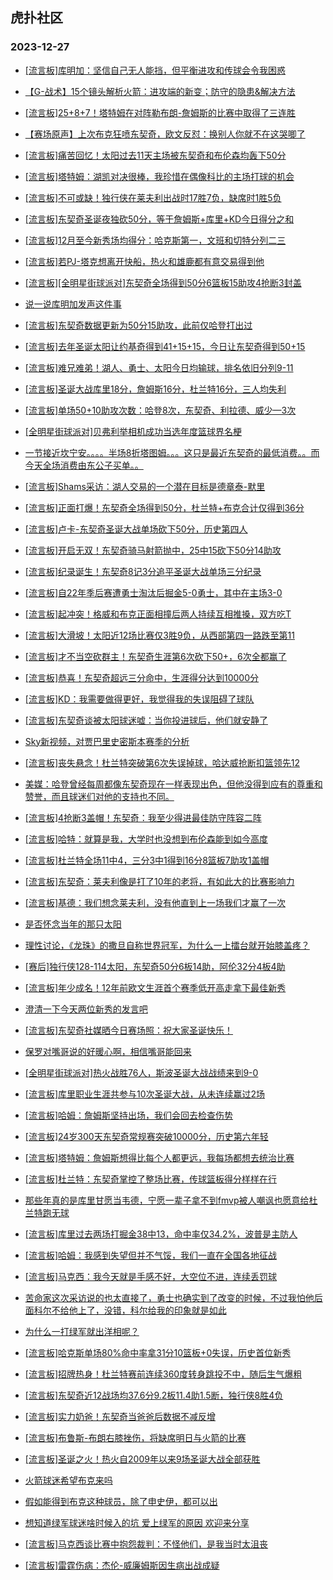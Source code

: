 ## 虎扑社区 
### 2023-12-27

+ [[流言板]库明加：坚信自己无人能挡，但平衡进攻和传球会令我困惑](https://bbs.hupu.com/623885528.html)

+ [【G-战术】15个镜头解析火箭：进攻端的新变；防守的隐患&解决方法](https://bbs.hupu.com/623883840.html)

+ [[流言板]25+8+7！塔特姆在对阵勒布朗-詹姆斯的比赛中取得了三连胜](https://bbs.hupu.com/623885620.html)

+ [【赛场原声】上次布克狂喷东契奇，欧文反怼：换别人你就不在这哭唧了](https://bbs.hupu.com/623885322.html)

+ [[流言板]痛苦回忆！太阳过去11天主场被东契奇和布伦森均轰下50分](https://bbs.hupu.com/623884611.html)

+ [[流言板]塔特姆：湖凯对决很棒，我珍惜在偶像科比的主场打球的机会](https://bbs.hupu.com/623882717.html)

+ [[流言板]不可或缺！独行侠在莱夫利出战时17胜7负，缺席时1胜5负](https://bbs.hupu.com/623884714.html)

+ [[流言板]东契奇圣诞夜独砍50分，等于詹姆斯+库里+KD今日得分之和](https://bbs.hupu.com/623879669.html)

+ [[流言板]12月至今新秀场均得分：哈克斯第一，文班和切特分列二三](https://bbs.hupu.com/623888483.html)

+ [[流言板]若PJ-塔克想离开快船，热火和雄鹿都有意交易得到他](https://bbs.hupu.com/623888857.html)

+ [[流言板][全明星街球派对]东契奇全场得到50分6篮板15助攻4抢断3封盖](https://bbs.hupu.com/623879313.html)

+ [说一说库明加发声这件事](https://bbs.hupu.com/623885169.html)

+ [[流言板]东契奇数据更新为50分15助攻，此前仅哈登打出过](https://bbs.hupu.com/623880454.html)

+ [[流言板]去年圣诞太阳让约基奇得到41+15+15，今日让东契奇得到50+15](https://bbs.hupu.com/623883291.html)

+ [[流言板]难兄难弟！湖人、勇士、太阳今日均输球，排名依旧分列9-11](https://bbs.hupu.com/623880144.html)

+ [[流言板]圣诞大战库里18分，詹姆斯16分，杜兰特16分，三人均失利](https://bbs.hupu.com/623880087.html)

+ [[流言板]单场50+10助攻次数：哈登8次，东契奇、利拉德、威少—3次](https://bbs.hupu.com/623880293.html)

+ [[全明星街球派对]贝弗利举相机成功当选年度篮球界名梗](https://bbs.hupu.com/623882438.html)

+ [一节接近坎宁安。。。。半场8折塔图姆。。。这只是最近东契奇的最低消费。。而今天全场消费由东公子买单。。](https://bbs.hupu.com/623887466.html)

+ [[流言板]Shams采访：湖人交易的一个潜在目标是德章泰-默里](https://bbs.hupu.com/623889202.html)

+ [[流言板]正面打爆！东契奇全场得到50分，杜兰特+布克合计仅得到36分](https://bbs.hupu.com/623879646.html)

+ [[流言板]卢卡-东契奇圣诞大战单场砍下50分，历史第四人](https://bbs.hupu.com/623879360.html)

+ [[流言板]开启无双！东契奇骑马射箭抛中，25中15砍下50分14助攻](https://bbs.hupu.com/623879169.html)

+ [[流言板]纪录诞生！东契奇8记3分追平圣诞大战单场三分纪录](https://bbs.hupu.com/623888000.html)

+ [[流言板]自22年季后赛遭勇士淘汰后掘金5-0勇士，其中在主场3-0](https://bbs.hupu.com/623883802.html)

+ [[流言板]起冲突！格威和布克正面相撞后两人持续互相推搡，双方吃T](https://bbs.hupu.com/623878161.html)

+ [[流言板]大滑坡！太阳近12场比赛仅3胜9负，从西部第四一路跌至第11](https://bbs.hupu.com/623883616.html)

+ [[流言板]才不当空砍群主！东契奇生涯第6次砍下50+，6次全都赢了](https://bbs.hupu.com/623884512.html)

+ [[流言板]恭喜！东契奇超远三分命中，生涯得分达到10000分](https://bbs.hupu.com/623876031.html)

+ [[流言板]KD：我需要做得更好，我觉得我的失误阻碍了球队](https://bbs.hupu.com/623881267.html)

+ [[流言板]东契奇谈被太阳球迷嘘：当你投进球后，他们就安静了](https://bbs.hupu.com/623880762.html)

+ [Sky新视频，对贾巴里史密斯本赛季的分析](https://bbs.hupu.com/623883526.html)

+ [[流言板]丧失悬念！杜兰特突破第6次失误掉球，哈达威抢断扣篮领先12](https://bbs.hupu.com/623879044.html)

+ [美媒：哈登曾经每周都像东契奇现在一样表现出色，但他没得到应有的尊重和赞誉，而且球迷们对他的支持也不同。](https://bbs.hupu.com/623885914.html)

+ [[流言板]4抢断3盖帽！东契奇：我至少得进最佳防守阵容二阵](https://bbs.hupu.com/623880619.html)

+ [[流言板]哈特：就算是我，大学时也没想到布伦森能到如今高度](https://bbs.hupu.com/623887848.html)

+ [[流言板]杜兰特全场11中4，三分3中1得到16分8篮板7助攻1盖帽](https://bbs.hupu.com/623879482.html)

+ [[流言板]东契奇：莱夫利像是打了10年的老将，有如此大的比赛影响力](https://bbs.hupu.com/623880905.html)

+ [[流言板]基德：我们想念莱夫利，没有他直到上一场我们才赢了一次](https://bbs.hupu.com/623883295.html)

+ [是否怀念当年的那只太阳](https://bbs.hupu.com/623885953.html)

+ [理性讨论，《龙珠》的撒旦自称世界冠军，为什么一上擂台就开始膝盖疼？](https://bbs.hupu.com/623875490.html)

+ [[赛后]独行侠128-114太阳，东契奇50分6板14助，阿伦32分4板4助](https://bbs.hupu.com/623879210.html)

+ [[流言板]年少成名！12年前欧文生涯首个赛季低开高走拿下最佳新秀](https://bbs.hupu.com/623888909.html)

+ [澄清一下今天两位新秀的发言吧](https://bbs.hupu.com/623887327.html)

+ [[流言板]东契奇社媒晒今日赛场照：祝大家圣诞快乐！](https://bbs.hupu.com/623884794.html)

+ [保罗对嘴哥说的好暖心啊，相信嘴哥能回来](https://bbs.hupu.com/623878881.html)

+ [[全明星街球派对]热火战胜76人，斯波圣诞大战战绩来到9-0](https://bbs.hupu.com/623875397.html)

+ [[流言板]库里职业生涯共参与10次圣诞大战，从未连续赢过2场](https://bbs.hupu.com/623883472.html)

+ [[流言板]哈姆：詹姆斯坚持出场，我们会回去检查伤势](https://bbs.hupu.com/623877553.html)

+ [[流言板]24岁300天东契奇常规赛突破10000分，历史第六年轻](https://bbs.hupu.com/623876267.html)

+ [[流言板]塔特姆：詹姆斯想得比每个人都更远，我每场都想去统治比赛](https://bbs.hupu.com/623885123.html)

+ [[流言板]杜兰特：东契奇掌控了整场比赛，传球篮板得分样样在行](https://bbs.hupu.com/623881059.html)

+ [那些年真的是库里甘愿当韦德，宁愿一辈子拿不到fmvp被人嘲讽也愿意给杜兰特跑无球](https://bbs.hupu.com/623885448.html)

+ [[流言板]库里过去两场打掘金38中13，命中率仅34.2%，波普是主防人](https://bbs.hupu.com/623878352.html)

+ [[流言板]哈姆：我感到失望但并不气馁，我们一直在全国各地征战](https://bbs.hupu.com/623879437.html)

+ [[流言板]马克西：我今天就是手感不好，大空位不进，连续丢罚球](https://bbs.hupu.com/623887672.html)

+ [苦命家这次采访说的也太直接了，勇士也确实到了改变的时候，不过我怕他后面科尔不给他上了，没错，科尔给我的印象就是如此](https://bbs.hupu.com/623882310.html)

+ [为什么一打绿军就出洋相呢？](https://bbs.hupu.com/623874186.html)

+ [[流言板]哈克斯单场80%命中率拿31分10篮板+0失误，历史首位新秀](https://bbs.hupu.com/623875530.html)

+ [[流言板]招牌热身！杜兰特赛前连续360度转身跳投不中，随后生气爆粗](https://bbs.hupu.com/623875439.html)

+ [[流言板]东契奇近12战场均37.6分9.2板11.4助1.5断，独行侠8胜4负](https://bbs.hupu.com/623889310.html)

+ [[流言板]实力奶爸！东契奇当爸爸后数据不减反增](https://bbs.hupu.com/623889523.html)

+ [[流言板]布鲁斯-布朗右膝挫伤，将缺席明日与火箭的比赛](https://bbs.hupu.com/623889023.html)

+ [[流言板]圣诞之火！热火自2009年以来9场圣诞大战全部获胜](https://bbs.hupu.com/623889220.html)

+ [火箭球迷希望布克来吗](https://bbs.hupu.com/623884621.html)

+ [假如能得到布克这种球员，除了申史伊，都可以出](https://bbs.hupu.com/623887749.html)

+ [想知道绿军球迷啥时候入的坑 爱上绿军的原因 欢迎来分享](https://bbs.hupu.com/623888527.html)

+ [[流言板]马克西谈比赛中抱怨裁判：不怪他们，是我当时太沮丧](https://bbs.hupu.com/623887736.html)

+ [[流言板]雷霆伤病：杰伦-威廉姆斯因生病出战成疑](https://bbs.hupu.com/623889732.html)

